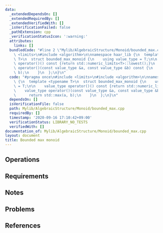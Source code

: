 ```yaml
---
data:
  _extendedDependsOn: []
  _extendedRequiredBy: []
  _extendedVerifiedWith: []
  _isVerificationFailed: false
  _pathExtension: cpp
  _verificationStatusIcon: ':warning:'
  attributes:
    links: []
  bundledCode: "#line 2 \"Mylib/AlgebraicStructure/Monoid/bounded_max.cpp\"\n#include\
    \ <limits>\n#include <algorithm>\n\nnamespace haar_lib {\n  template <typename\
    \ T>\n  struct bounded_max_monoid {\n    using value_type = T;\n\n    value_type\
    \ operator()() const {return std::numeric_limits<T>::lowest();}\n    value_type\
    \ operator()(const value_type &a, const value_type &b) const {\n      return std::max(a,\
    \ b);\n    }\n  };\n}\n"
  code: "#pragma once\n#include <limits>\n#include <algorithm>\n\nnamespace haar_lib\
    \ {\n  template <typename T>\n  struct bounded_max_monoid {\n    using value_type\
    \ = T;\n\n    value_type operator()() const {return std::numeric_limits<T>::lowest();}\n\
    \    value_type operator()(const value_type &a, const value_type &b) const {\n\
    \      return std::max(a, b);\n    }\n  };\n}\n"
  dependsOn: []
  isVerificationFile: false
  path: Mylib/AlgebraicStructure/Monoid/bounded_max.cpp
  requiredBy: []
  timestamp: '2020-09-16 17:10:42+09:00'
  verificationStatus: LIBRARY_NO_TESTS
  verifiedWith: []
documentation_of: Mylib/AlgebraicStructure/Monoid/bounded_max.cpp
layout: document
title: Bounded max monoid
---
```


## Operations

## Requirements

## Notes

## Problems

## References

